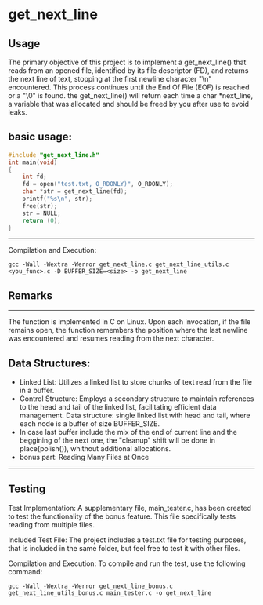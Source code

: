 # get_next_line

## Usage

The primary objective of this project is to implement a get_next_line() that reads from an opened file, identified by its file descriptor (FD), and returns the next line of text, stopping at the first newline character "\n" encountered. This process continues until the End Of File (EOF) is reached or a "\0" is found. the get_next_line() will return each time a char *next_line, a variable that was allocated and should be freed by you after use to evoid leaks. 
## basic usage:

```c
#include "get_next_line.h"
int main(void)
{
	int fd;
	fd = open("test.txt, O_RDONLY)", O_RDONLY);
	char *str = get_next_line(fd);
	printf("%s\n", str);
	free(str);
	str = NULL;
	return (0);
}
```
---

Compilation and Execution:

```shell
gcc -Wall -Wextra -Werror get_next_line.c get_next_line_utils.c <you_func>.c -D BUFFER_SIZE=<size> -o get_next_line
```

## Remarks
---
The function is implemented in C on Linux.
Upon each invocation, if the file remains open, the function remembers the position where the last newline was encountered and resumes reading from the next character.
## Data Structures:
- Linked List: Utilizes a linked list to store chunks of text read from the file in a buffer.
- Control Structure: Employs a secondary structure to maintain references to the head and tail of the linked list, facilitating efficient data management.
Data structure: single linked list with head and tail, where each node is a buffer of size BUFFER_SIZE. 
- In case last buffer include the mix of the end of current line and the beggining of the next one, the "cleanup" shift will be done in place(polish()), whithout additional allocations.  
- bonus part: Reading Many Files at Once

---
## Testing

Test Implementation: A supplementary file, main_tester.c, has been created to test the functionality of the bonus feature. This file specifically tests reading from multiple files.

Included Test File: The project includes a test.txt file for testing purposes, that is included in the same folder, but feel free to test it with other files.

Compilation and Execution: To compile and run the test, use the following command:


```shell
gcc -Wall -Wextra -Werror get_next_line_bonus.c get_next_line_utils_bonus.c main_tester.c -o get_next_line
```



